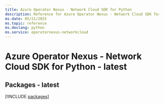 ```yaml
---
title: Azure Operator Nexus - Network Cloud SDK for Python
description: Reference for Azure Operator Nexus - Network Cloud SDK for Python
ms.date: 05/21/2025
ms.topic: reference
ms.devlang: python
ms.service: operatornexus-networkcloud
---
```

# Azure Operator Nexus - Network Cloud SDK for Python - latest
## Packages - latest
[!INCLUDE [packages](operator-nexus---network-cloud-index.md)]
